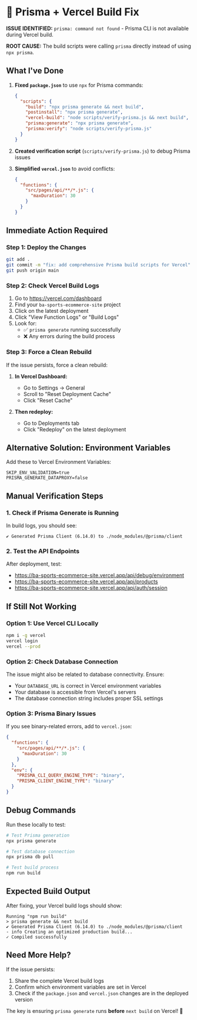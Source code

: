 # 🔧 Prisma + Vercel Build Fix

**ISSUE IDENTIFIED:** `prisma: command not found` - Prisma CLI is not available during Vercel build.

**ROOT CAUSE:** The build scripts were calling `prisma` directly instead of using `npx prisma`.

## What I've Done

1. **Fixed `package.json`** to use `npx` for Prisma commands:
   ```json
   {
     "scripts": {
       "build": "npx prisma generate && next build",
       "postinstall": "npx prisma generate", 
       "vercel-build": "node scripts/verify-prisma.js && next build",
       "prisma:generate": "npx prisma generate",
       "prisma:verify": "node scripts/verify-prisma.js"
     }
   }
   ```

2. **Created verification script** (`scripts/verify-prisma.js`) to debug Prisma issues

2. **Simplified `vercel.json`** to avoid conflicts:
   ```json
   {
     "functions": {
       "src/pages/api/**/*.js": {
         "maxDuration": 30
       }
     }
   }
   ```

## Immediate Action Required

### Step 1: Deploy the Changes
```bash
git add .
git commit -m "fix: add comprehensive Prisma build scripts for Vercel"
git push origin main
```

### Step 2: Check Vercel Build Logs
1. Go to https://vercel.com/dashboard
2. Find your `ba-sports-ecommerce-site` project
3. Click on the latest deployment
4. Click "View Function Logs" or "Build Logs"
5. Look for:
   - ✅ `prisma generate` running successfully
   - ❌ Any errors during the build process

### Step 3: Force a Clean Rebuild
If the issue persists, force a clean rebuild:

1. **In Vercel Dashboard:**
   - Go to Settings → General
   - Scroll to "Reset Deployment Cache"
   - Click "Reset Cache"

2. **Then redeploy:**
   - Go to Deployments tab
   - Click "Redeploy" on the latest deployment

## Alternative Solution: Environment Variables

Add these to Vercel Environment Variables:

```env
SKIP_ENV_VALIDATION=true
PRISMA_GENERATE_DATAPROXY=false
```

## Manual Verification Steps

### 1. Check if Prisma Generate is Running
In build logs, you should see:
```
✔ Generated Prisma Client (6.14.0) to ./node_modules/@prisma/client
```

### 2. Test the API Endpoints
After deployment, test:
- https://ba-sports-ecommerce-site.vercel.app/api/debug/environment
- https://ba-sports-ecommerce-site.vercel.app/api/products
- https://ba-sports-ecommerce-site.vercel.app/api/auth/session

## If Still Not Working

### Option 1: Use Vercel CLI Locally
```bash
npm i -g vercel
vercel login
vercel --prod
```

### Option 2: Check Database Connection
The issue might also be related to database connectivity. Ensure:
- Your `DATABASE_URL` is correct in Vercel environment variables
- Your database is accessible from Vercel's servers
- The database connection string includes proper SSL settings

### Option 3: Prisma Binary Issues
If you see binary-related errors, add to `vercel.json`:
```json
{
  "functions": {
    "src/pages/api/**/*.js": {
      "maxDuration": 30
    }
  },
  "env": {
    "PRISMA_CLI_QUERY_ENGINE_TYPE": "binary",
    "PRISMA_CLIENT_ENGINE_TYPE": "binary"
  }
}
```

## Debug Commands

Run these locally to test:
```bash
# Test Prisma generation
npx prisma generate

# Test database connection
npx prisma db pull

# Test build process
npm run build
```

## Expected Build Output

After fixing, your Vercel build logs should show:
```
Running "npm run build"
> prisma generate && next build
✔ Generated Prisma Client (6.14.0) to ./node_modules/@prisma/client
- info Creating an optimized production build...
✓ Compiled successfully
```

## Need More Help?

If the issue persists:
1. Share the complete Vercel build logs
2. Confirm which environment variables are set in Vercel
3. Check if the `package.json` and `vercel.json` changes are in the deployed version

The key is ensuring `prisma generate` runs **before** `next build` on Vercel! 🚀
